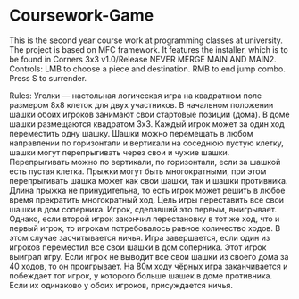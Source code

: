 # Coursework-Game
This is the second year course work at programming classes at university. The project is based on MFC framework. It features the installer, which is to be found in Corners 3x3 v1.0/Release
NEVER MERGE MAIN AND MAIN2. Controls: LMB to choose a piece and destination. RMB to end jump combo. Press S to surrender.

Rules:
Уголки — настольная логическая игра на квадратном поле размером 8x8 клеток для двух участников.
В начальном положении шашки обоих игроков занимают свои стартовые позиции (дома). В доме шашки размещаются квадратом 3х3.
Каждый игрок может за один ход переместить одну шашку. Шашки можно перемещать в любом направлении по горизонтали и вертикали на соседнюю пустую клетку,
шашки могут перепрыгивать через свои и чужие шашки. Перепрыгивать можно по вертикали, по горизонтали, если за шашкой есть пустая клетка. Прыжки могут быть многократными,
при этом перепрыгивать шашка может как свои шашки, так и шашки противника. Длина прыжка не принудительна, то есть игрок может решить в любое время прекратить многократный ход.
Цель игры переставить все свои шашки в дом соперника. Игрок, сделавший это первым, выигрывает. Однако, если второй игрок закончил перестановку в тот же ход, что и первый игрок,
то игрокам потребовалось равное количество ходов. В этом случае засчитывается ничья.
Игра завершается, если один из игроков переместил все свои шашки в дом соперника. Этот игрок выиграл игру.
Если игрок не выводит все свои шашки из своего дома за 40 ходов, то он проигрывает. На 80м ходу чёрных игра заканчивается и побеждает тот игрок,
у которого больше шашек в доме противника. Если их одинаково у обоих игроков, присуждается ничья.

